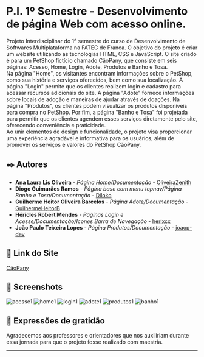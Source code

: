 # P.I. 1º Semestre - Desenvolvimento de página Web com acesso online.

  Projeto Interdisciplinar do 1º semestre do curso de Desenvolvimento de Softwares Multiplataforma na FATEC de Franca. O objetivo do projeto é criar um website utilizando as tecnologias HTML, CSS e JavaScript. O site criado é para um PetShop fictício chamado CãoPany, que consiste em seis páginas: Acesso, Home, Login, Adote, Produtos e Banho e Tosa. <br>
  Na página "Home", os visitantes encontram informações sobre o PetShop, como sua história e serviços oferecidos, bem como sua localização. A página "Login" permite que os clientes realizem login e cadastro para acessar recursos adicionais do site. A página "Adote" fornece informações sobre locais de adoção e maneiras de ajudar através de doações. Na página "Produtos", os clientes podem visualizar os produtos disponíveis para compra no PetShop. Por fim, a página "Banho e Tosa" foi projetada para permitir que os clientes agendem esses serviços diretamente pelo site, oferecendo conveniência e praticidade. <br>
  Ao unir elementos de design e funcionalidade, o projeto visa proporcionar uma experiência agradável e informativa para os usuários, além de promover os serviços e valores do PetShop CãoPany. 

## ✒️ Autores


* **Ana Laura Lis Oliveira** - *Página Home/Documentação* - [OliveiraZenith](https://github.com/OliveiraZenith)
* **Diogo Guimarães Ramos** - *Página base com menu topnav/Página Banho e Tosa/Documentação* - [Diloko](https://github.com/Diloko)
* **Guilherme Heitor Oliveira Barcelos** - *Página Adote/Documentação* - [GuilhermeHeitorB](https://github.com/GuilhermeHeitorB)
* **Héricles Robert Mendes** - *Páginas Login e Acesse/Documentação/Icones Barra de Navegação* - [herixcx](https://github.com/herixcx)
* **João Paulo Teixeira Lopes** - *Página Produtos/Documentação* - [joaop-dev](https://github.com/joaop-dev)


## 📍 Link do Site
[CãoPany](https://caopany.netlify.app/)


## 📸 Screenshots

![acesse1](https://github.com/OliveiraZenith/PI-1-Semestre/assets/162808394/e2677b21-e6aa-4fde-a12c-68e5dc1ab84d)
![home1](https://github.com/OliveiraZenith/PI-1-Semestre/assets/162808394/17469f2e-6a62-413b-bb7a-c6febf890595)
![login1](https://github.com/OliveiraZenith/PI-1-Semestre/assets/162808394/f7c7624a-c975-4799-8340-5e1340f6ec93)
![adote1](https://github.com/OliveiraZenith/PI-1-Semestre/assets/162808394/e433b645-caab-40bb-a4f4-36e0a5930462)
![produtos1](https://github.com/OliveiraZenith/PI-1-Semestre/assets/162808394/6d25f15e-5634-465e-888d-5e9da297671a)
![banho1](https://github.com/OliveiraZenith/PI-1-Semestre/assets/162808394/6d4c88c1-b4ec-4b6b-9358-0e0aa282e5e5)


## 🎁 Expressões de gratidão

Agradecemos aos professores e orientadores que nos auxiliriam durante essa jornada para que o projeto fosse realizado com maestria.


---
